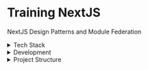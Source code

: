 # Training NextJS
NextJS Design Patterns and Module Federation


<details><summary>Tech Stack </summary>
<p>

#### Ecosystem:
```
host-app: Next.js 12
remote-app: React 17 + Webpack 5
```
</p></details>

<details><summary>Development</summary>
<p>

#### Setup repository
```
github clone git@github.com:jozemario/training-nextjs.git
cd training-nextjs/
git checkout develop
```
#### Setup project
```
# Install all the dependencies to run the apps in parallel.
run yarn 
# Install all the required dependencies on both host-app and remote-app
run npm run install:apps 
# Start both host-app and remote-app
run npm run start 

host-app on localhost:3000
remote-app on localhost:3001
Navigate to localhost:3000 
# Two Button Component should be visible, one from remote and another from host app
```
</p>
</details>

<details><summary>Project Structure</summary>
<p>

```
The remote-app
Within this application, we are exposing a Button component that utilizes a CSS-in-JS design solution.
If you'll notice the shared config, you can see that the version of react and react-dom have been set to 0.
When consuming the remote app within a Next.js environment, we need to make sure that webpack always selects the host's copy of these modules.
By combining the version: '0' syntax with singleton: true we can guarantee that this will be the case.
NOTE: If version: '0' is omitted, you'll encounter an issue where a copy of react will be downloaded from the remoteEntry.

NOTE: Another issue you may run into is an invalid hook call if you are federating a component that uses react hooks. This is directly related to multiple copies of react running at the same time. The above resolves this.

The host-app
Within this application, we've configured the remotes object inside of the NextFederationPlugin.
```
</p>
</details>
